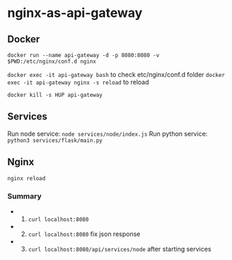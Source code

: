 # nginx-as-api-gateway

## Docker

`docker run --name api-gateway -d -p 8080:8080 -v $PWD:/etc/nginx/conf.d nginx`

`docker exec -it api-gateway bash` to check etc/nginx/conf.d folder
`docker exec -it api-gateway nginx -s reload` to reload

`docker kill -s HUP api-gateway`

## Services
Run node service: `node services/node/index.js`
Run python service: `python3 services/flask/main.py`

## Nginx

`nginx reload`

### Summary

- 1) `curl localhost:8080`
- 2) `curl localhost:8080` fix json response
- 3) `curl localhost:8080/api/services/node` after starting services